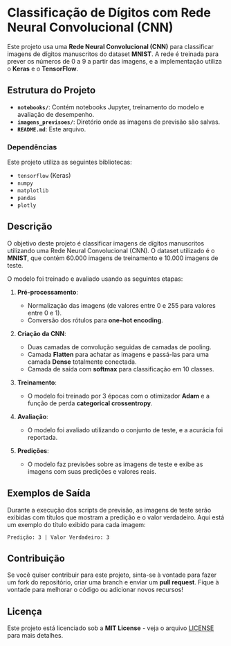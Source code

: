 # Classificação de Dígitos com Rede Neural Convolucional (CNN)

Este projeto usa uma **Rede Neural Convolucional (CNN)** para classificar imagens de dígitos manuscritos do dataset **MNIST**. A rede é treinada para prever os números de 0 a 9 a partir das imagens, e a implementação utiliza o **Keras** e o **TensorFlow**.

## Estrutura do Projeto

- **`notebooks/`**: Contém notebooks Jupyter, treinamento do modelo e avaliação de desempenho.
- **`imagens_previsoes/`**: Diretório onde as imagens de previsão são salvas.
- **`README.md`**: Este arquivo.


### Dependências
Este projeto utiliza as seguintes bibliotecas:
- `tensorflow` (Keras)
- `numpy`
- `matplotlib`
- `pandas`
- `plotly`

## Descrição

O objetivo deste projeto é classificar imagens de dígitos manuscritos utilizando uma Rede Neural Convolucional (CNN). O dataset utilizado é o **MNIST**, que contém 60.000 imagens de treinamento e 10.000 imagens de teste.

O modelo foi treinado e avaliado usando as seguintes etapas:
1. **Pré-processamento**:
   - Normalização das imagens (de valores entre 0 e 255 para valores entre 0 e 1).
   - Conversão dos rótulos para **one-hot encoding**.
   
2. **Criação da CNN**:
   - Duas camadas de convolução seguidas de camadas de pooling.
   - Camada **Flatten** para achatar as imagens e passá-las para uma camada **Dense** totalmente conectada.
   - Camada de saída com **softmax** para classificação em 10 classes.

3. **Treinamento**:
   - O modelo foi treinado por 3 épocas com o otimizador **Adam** e a função de perda **categorical crossentropy**.

4. **Avaliação**:
   - O modelo foi avaliado utilizando o conjunto de teste, e a acurácia foi reportada.
   
5. **Predições**:
   - O modelo faz previsões sobre as imagens de teste e exibe as imagens com suas predições e valores reais.

## Exemplos de Saída

Durante a execução dos scripts de previsão, as imagens de teste serão exibidas com títulos que mostram a predição e o valor verdadeiro. Aqui está um exemplo do título exibido para cada imagem:

```
Predição: 3 | Valor Verdadeiro: 3
```



## Contribuição

Se você quiser contribuir para este projeto, sinta-se à vontade para fazer um fork do repositório, criar uma branch e enviar um **pull request**. Fique à vontade para melhorar o código ou adicionar novos recursos!

## Licença

Este projeto está licenciado sob a **MIT License** - veja o arquivo [LICENSE](LICENSE) para mais detalhes.
